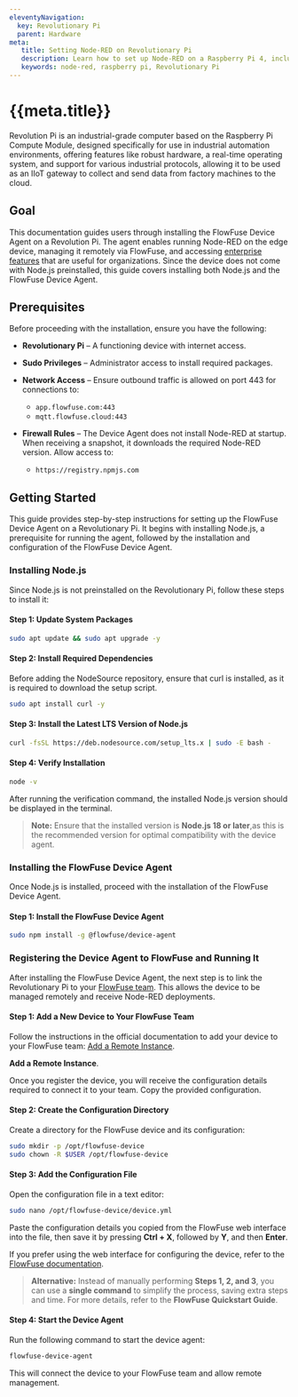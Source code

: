 ```yaml
---
eleventyNavigation:
  key: Revolutionary Pi
  parent: Hardware
meta:
   title: Setting Node-RED on Revolutionary Pi
   description: Learn how to set up Node-RED on a Raspberry Pi 4, including installation, configuration, and integration with sensors and actuators.
   keywords: node-red, raspberry pi, Revolutionary Pi
---
```


# {{meta.title}}

Revolution Pi is an industrial-grade computer based on the Raspberry Pi Compute Module, designed specifically for use in industrial automation environments, offering features like robust hardware, a real-time operating system, and support for various industrial protocols, allowing it to be used as an IIoT gateway to collect and send data from factory machines to the cloud.

## Goal

This documentation guides users through installing the FlowFuse Device Agent on a Revolution Pi. The agent enables running Node-RED on the edge device, managing it remotely via FlowFuse, and accessing [enterprise features](/product/features/) that are useful for organizations. Since the device does not come with Node.js preinstalled, this guide covers installing both Node.js and the FlowFuse Device Agent.

## Prerequisites

Before proceeding with the installation, ensure you have the following:

- **Revolutionary Pi** – A functioning device with internet access.
- **Sudo Privileges** – Administrator access to install required packages.
- **Network Access** – Ensure outbound traffic is allowed on port 443 for connections to:
  
  - `app.flowfuse.com:443`
  - `mqtt.flowfuse.cloud:443`
  
- **Firewall Rules** – The Device Agent does not install Node-RED at startup. When receiving a snapshot, it downloads the required Node-RED version. Allow access to:

  - `https://registry.npmjs.com`

## Getting Started

This guide provides step-by-step instructions for setting up the FlowFuse Device Agent on a Revolutionary Pi. It begins with installing Node.js, a prerequisite for running the agent, followed by the installation and configuration of the FlowFuse Device Agent.

### Installing Node.js

Since Node.js is not preinstalled on the Revolutionary Pi, follow these steps to install it:

#### Step 1: Update System Packages

```bash
sudo apt update && sudo apt upgrade -y
```

#### Step 2: Install Required Dependencies

Before adding the NodeSource repository, ensure that curl is installed, as it is required to download the setup script.

```bash
sudo apt install curl -y
```

#### Step 3: Install the Latest LTS Version of Node.js

```bash
curl -fsSL https://deb.nodesource.com/setup_lts.x | sudo -E bash -
```

#### Step 4: Verify Installation

```bash
node -v
```

After running the verification command, the installed Node.js version should be displayed in the terminal.

> **Note:** Ensure that the installed version is **Node.js 18 or later**,as this is the recommended version for optimal compatibility with the device agent.

### Installing the FlowFuse Device Agent

Once Node.js is installed, proceed with the installation of the FlowFuse Device Agent.

#### Step 1: Install the FlowFuse Device Agent

```bash
sudo npm install -g @flowfuse/device-agent
```

### Registering the Device Agent to FlowFuse and Running It 

After installing the FlowFuse Device Agent, the next step is to link the Revolutionary Pi to your [FlowFuse team](/docs/user/team/). This allows the device to be managed remotely and receive Node-RED deployments.

#### Step 1: Add a New Device to Your FlowFuse Team

Follow the instructions in the official documentation to add your device to your FlowFuse team: [Add a Remote Instance](/docs/device-agent/register/#add-remote-instance).

**Add a Remote Instance**.

Once you register the device, you will receive the configuration details required to connect it to your team. Copy the provided configuration.

#### Step 2: Create the Configuration Directory

Create a directory for the FlowFuse device and its configuration:

```bash
sudo mkdir -p /opt/flowfuse-device
sudo chown -R $USER /opt/flowfuse-device
```

#### Step 3: Add the Configuration File

Open the configuration file in a text editor:

```bash
sudo nano /opt/flowfuse-device/device.yml
```

Paste the configuration details you copied from the FlowFuse web interface into the file, then save it by pressing **Ctrl + X**, followed by **Y**, and then **Enter**.

If you prefer using the web interface for configuring the device, refer to the [FlowFuse documentation](/docs/device-agent/register/#device-agent-web-ui).

> **Alternative:** Instead of manually performing **Steps 1, 2, and 3**, you can use a **single command** to simplify the process, saving extra steps and time. For more details, refer to the **FlowFuse Quickstart Guide**.

#### Step 4: Start the Device Agent

Run the following command to start the device agent:

```bash
flowfuse-device-agent
```

This will connect the device to your FlowFuse team and allow remote management.
